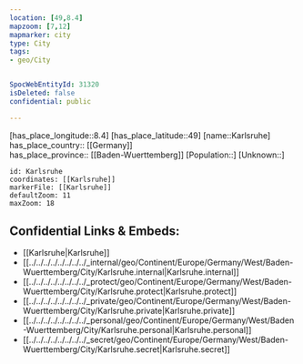 ```yaml
---
location: [49,8.4] 
mapzoom: [7,12] 
mapmarker: city 
type: City
tags:
- geo/City


SpocWebEntityId: 31320
isDeleted: false
confidential: public

---
```

[has_place_longitude::8.4] 
[has_place_latitude::49] 
[name::Karlsruhe] 
has_place_country:: [[Germany]]  
has_place_province:: [[Baden-Wuerttemberg]] 
[Population::] 
[Unknown::] 


```leaflet
id: Karlsruhe
coordinates: [[Karlsruhe]] 
markerFile: [[Karlsruhe]] 
defaultZoom: 11 
maxZoom: 18
```


## Confidential Links & Embeds: 
- [[Karlsruhe|Karlsruhe]]  
- [[../../../../../../../../_internal/geo/Continent/Europe/Germany/West/Baden-Wuerttemberg/City/Karlsruhe.internal|Karlsruhe.internal]] 
- [[../../../../../../../../_protect/geo/Continent/Europe/Germany/West/Baden-Wuerttemberg/City/Karlsruhe.protect|Karlsruhe.protect]] 
- [[../../../../../../../../_private/geo/Continent/Europe/Germany/West/Baden-Wuerttemberg/City/Karlsruhe.private|Karlsruhe.private]] 
- [[../../../../../../../../_personal/geo/Continent/Europe/Germany/West/Baden-Wuerttemberg/City/Karlsruhe.personal|Karlsruhe.personal]] 
- [[../../../../../../../../_secret/geo/Continent/Europe/Germany/West/Baden-Wuerttemberg/City/Karlsruhe.secret|Karlsruhe.secret]] 
